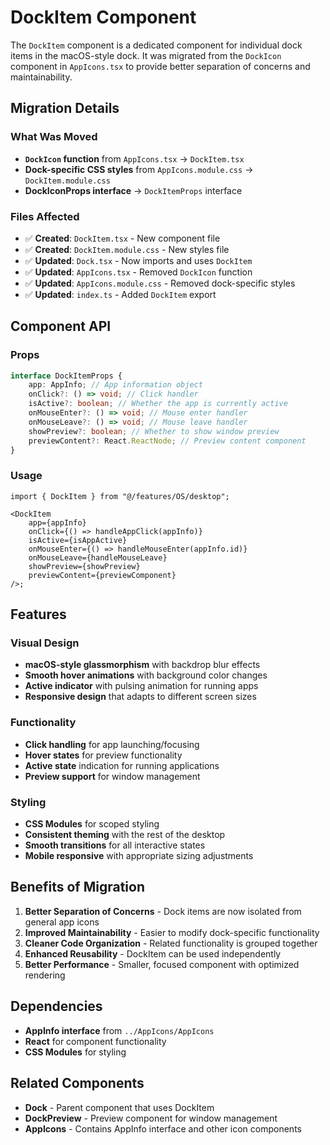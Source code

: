 # DockItem Component

The `DockItem` component is a dedicated component for individual dock items in the macOS-style dock. It was migrated from the `DockIcon` component in `AppIcons.tsx` to provide better separation of concerns and maintainability.

## Migration Details

### What Was Moved

- **`DockIcon` function** from `AppIcons.tsx` → `DockItem.tsx`
- **Dock-specific CSS styles** from `AppIcons.module.css` → `DockItem.module.css`
- **DockIconProps interface** → `DockItemProps` interface

### Files Affected

- ✅ **Created**: `DockItem.tsx` - New component file
- ✅ **Created**: `DockItem.module.css` - New styles file
- ✅ **Updated**: `Dock.tsx` - Now imports and uses `DockItem`
- ✅ **Updated**: `AppIcons.tsx` - Removed `DockIcon` function
- ✅ **Updated**: `AppIcons.module.css` - Removed dock-specific styles
- ✅ **Updated**: `index.ts` - Added `DockItem` export

## Component API

### Props

```typescript
interface DockItemProps {
	app: AppInfo; // App information object
	onClick?: () => void; // Click handler
	isActive?: boolean; // Whether the app is currently active
	onMouseEnter?: () => void; // Mouse enter handler
	onMouseLeave?: () => void; // Mouse leave handler
	showPreview?: boolean; // Whether to show window preview
	previewContent?: React.ReactNode; // Preview content component
}
```

### Usage

```tsx
import { DockItem } from "@/features/OS/desktop";

<DockItem
	app={appInfo}
	onClick={() => handleAppClick(appInfo)}
	isActive={isAppActive}
	onMouseEnter={() => handleMouseEnter(appInfo.id)}
	onMouseLeave={handleMouseLeave}
	showPreview={showPreview}
	previewContent={previewComponent}
/>;
```

## Features

### Visual Design

- **macOS-style glassmorphism** with backdrop blur effects
- **Smooth hover animations** with background color changes
- **Active indicator** with pulsing animation for running apps
- **Responsive design** that adapts to different screen sizes

### Functionality

- **Click handling** for app launching/focusing
- **Hover states** for preview functionality
- **Active state** indication for running applications
- **Preview support** for window management

### Styling

- **CSS Modules** for scoped styling
- **Consistent theming** with the rest of the desktop
- **Smooth transitions** for all interactive states
- **Mobile responsive** with appropriate sizing adjustments

## Benefits of Migration

1. **Better Separation of Concerns** - Dock items are now isolated from general app icons
2. **Improved Maintainability** - Easier to modify dock-specific functionality
3. **Cleaner Code Organization** - Related functionality is grouped together
4. **Enhanced Reusability** - DockItem can be used independently
5. **Better Performance** - Smaller, focused component with optimized rendering

## Dependencies

- **AppInfo interface** from `../AppIcons/AppIcons`
- **React** for component functionality
- **CSS Modules** for styling

## Related Components

- **Dock** - Parent component that uses DockItem
- **DockPreview** - Preview component for window management
- **AppIcons** - Contains AppInfo interface and other icon components
